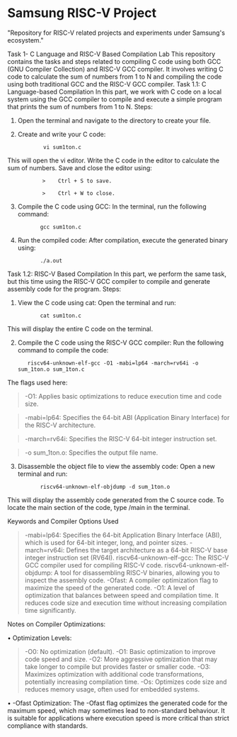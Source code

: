# Samsung RISC-V Project
"Repository for RISC-V related projects and experiments under Samsung's ecosystem."

Task 1-
C Language and RISC-V Based Compilation Lab
This repository contains the tasks and steps related to compiling C code using both GCC (GNU Compiler Collection) and RISC-V GCC compiler. It involves writing C code to calculate the sum of numbers from 1 to N and compiling the code using both traditional GCC and the RISC-V GCC compiler.
Task 1.1: C Language-based Compilation
In this part, we work with C code on a local system using the GCC compiler to compile and execute a simple program that prints the sum of numbers from 1 to N.
Steps:
1.	Open the terminal and navigate to the directory to create your file.
2.	Create and write your C code:
	
              	vi sum1ton.c
  	
This will open the vi editor. Write the C code in the editor to calculate the sum of numbers. Save and close the editor using:

               >	Ctrl + S to save.
               
               >	Ctrl + W to close.
3.	Compile the C code using GCC: In the terminal, run the following command:

               gcc sum1ton.c
  	
4.	Run the compiled code: After compilation, execute the generated binary using:
   
               ./a.out

Task 1.2: RISC-V Based Compilation
In this part, we perform the same task, but this time using the RISC-V GCC compiler to compile and generate assembly code for the program.
Steps:
1.	View the C code using cat: Open the terminal and run:
	
               cat sum1ton.c
  	
This will display the entire C code on the terminal.

2.	Compile the C code using the RISC-V GCC compiler: Run the following command to compile the code:
               
	       riscv64-unknown-elf-gcc -O1 -mabi=lp64 -march=rv64i -o sum_1ton.o sum_1ton.c
  	
The flags used here:

>	-O1: Applies basic optimizations to reduce execution time and code size.

>	-mabi=lp64: Specifies the 64-bit ABI (Application Binary Interface) for the RISC-V architecture.

>	-march=rv64i: Specifies the RISC-V 64-bit integer instruction set.

>	-o sum_1ton.o: Specifies the output file name.

3.	Disassemble the object file to view the assembly code: Open a new terminal and run:

               riscv64-unknown-elf-objdump -d sum_1ton.o

This will display the assembly code generated from the C source code. To locate the main section of the code, type /main in the terminal.

Keywords and Compiler Options Used

>	-mabi=lp64: Specifies the 64-bit Application Binary Interface (ABI), which is used for 64-bit integer, long, and pointer sizes.
>	-march=rv64i: Defines the target architecture as a 64-bit RISC-V base integer instruction set (RV64I).
>	riscv64-unknown-elf-gcc: The RISC-V GCC compiler used for compiling RISC-V code.
>	riscv64-unknown-elf-objdump: A tool for disassembling RISC-V binaries, allowing you to inspect the assembly code.
>	-Ofast: A compiler optimization flag to maximize the speed of the generated code.
>	-O1: A level of optimization that balances between speed and compilation time. It reduces code size and execution time without increasing compilation time significantly.

Notes on Compiler Optimizations:

•	Optimization Levels:

>	-O0: No optimization (default).
>	-O1: Basic optimization to improve code speed and size.
>	-O2: More aggressive optimization that may take longer to compile but provides faster or smaller code.
>	-O3: Maximizes optimization with additional code transformations, potentially increasing compilation time.
>	-Os: Optimizes code size and reduces memory usage, often used for embedded systems.

•	-Ofast Optimization: The -Ofast flag optimizes the generated code for the maximum speed, which may sometimes lead to non-standard behaviour. It is suitable for applications where execution speed is more critical than strict compliance with standards.


